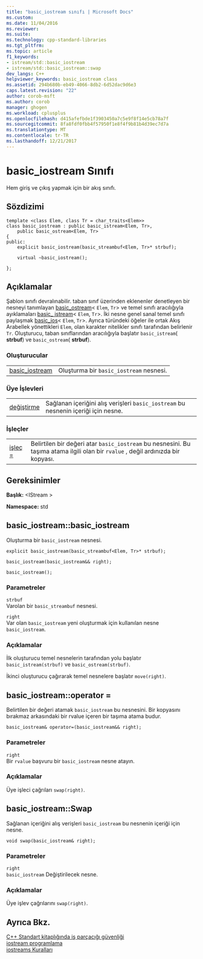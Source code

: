 ```yaml
---
title: "basic_iostream sınıfı | Microsoft Docs"
ms.custom: 
ms.date: 11/04/2016
ms.reviewer: 
ms.suite: 
ms.technology: cpp-standard-libraries
ms.tgt_pltfrm: 
ms.topic: article
f1_keywords:
- istream/std::basic_iostream
- istream/std::basic_iostream::swap
dev_langs: C++
helpviewer_keywords: basic_iostream class
ms.assetid: 294b680b-eb49-4066-8db2-6d52dac9d6e3
caps.latest.revision: "22"
author: corob-msft
ms.author: corob
manager: ghogen
ms.workload: cplusplus
ms.openlocfilehash: d415afefbde1f3903450a7c5e9f8f14e5cb78a7f
ms.sourcegitcommit: 8fa8fdf0fbb4f57950f1e8f4f9b81b4d39ec7d7a
ms.translationtype: MT
ms.contentlocale: tr-TR
ms.lasthandoff: 12/21/2017
---
```

# <a name="basiciostream-class"></a>basic_iostream Sınıfı
Hem giriş ve çıkış yapmak için bir akış sınıfı.  
  
## <a name="syntax"></a>Sözdizimi  
  
```  
template <class Elem, class Tr = char_traits<Elem>>  
class basic_iostream : public basic_istream<Elem, Tr>,  
    public basic_ostream<Elem, Tr>  
{  
public:  
    explicit basic_iostream(basic_streambuf<Elem, Tr>* strbuf);

    virtual ~basic_iostream();

};  
```  
  
## <a name="remarks"></a>Açıklamalar  
 Şablon sınıfı devralınabilir. taban sınıf üzerinden eklenenler denetleyen bir nesneyi tanımlayan [basic_ostream](../standard-library/basic-ostream-class.md)< `Elem`, `Tr`> ve temel sınıfı aracılığıyla ayıklamaları [basic_ istream](../standard-library/basic-istream-class.md)< `Elem`, `Tr`>. İki nesne genel sanal temel sınıfı paylaşmak [basic_ios](../standard-library/basic-ios-class.md)< `Elem`, `Tr`>. Ayrıca türündeki öğeler ile ortak Akış Arabellek yönettikleri `Elem`, olan karakter nitelikler sınıfı tarafından belirlenir `Tr`. Oluşturucu, taban sınıflarından aracılığıyla başlatır `basic_istream`( **strbuf**) ve `basic_ostream`( **strbuf**).  
  
### <a name="constructors"></a>Oluşturucular  
  
|||  
|-|-|  
|[basic_iostream](#basic_iostream)|Oluşturma bir `basic_iostream` nesnesi.|  
  
### <a name="member-functions"></a>Üye İşlevleri  
  
|||  
|-|-|  
|[değiştirme](#swap)|Sağlanan içeriğini alış verişleri `basic_iostream` bu nesnenin içeriği için nesne.|  
  
### <a name="operators"></a>İşleçler  
  
|||  
|-|-|  
|[işleç =](#op_eq)|Belirtilen bir değeri atar `basic_iostream` bu nesnesini. Bu taşıma atama ilgili olan bir `rvalue` , değil ardınızda bir kopyası.|  
  
## <a name="requirements"></a>Gereksinimler  
 **Başlık:** \<IStream >  
  
 **Namespace:** std  
  
##  <a name="basic_iostream"></a>basic_iostream::basic_iostream  
 Oluşturma bir `basic_iostream` nesnesi.  
  
```  
explicit basic_iostream(basic_streambuf<Elem, Tr>* strbuf);

basic_iostream(basic_iostream&& right);

basic_iostream();
```  
  
### <a name="parameters"></a>Parametreler  
 `strbuf`  
 Varolan bir `basic_streambuf` nesnesi.  
  
 `right`  
 Var olan `basic_iostream` yeni oluşturmak için kullanılan nesne `basic_iostream`.  
  
### <a name="remarks"></a>Açıklamalar  
 İlk oluşturucu temel nesnelerin tarafından yolu başlatır `basic_istream(strbuf)` ve `basic_ostream(strbuf)`.  
  
 İkinci oluşturucu çağırarak temel nesnelere başlatır `move(right)`.  
  
##  <a name="op_eq"></a>basic_iostream::operator =  
 Belirtilen bir değeri atamak `basic_iostream` bu nesnesini. Bir kopyasını bırakmaz arkasındaki bir rvalue içeren bir taşıma atama budur.  
  
```  
basic_iostream& operator=(basic_iostream&& right);
```  
  
### <a name="parameters"></a>Parametreler  
 `right`  
 Bir `rvalue` başvuru bir `basic_iostream` nesne atayın.  
  
### <a name="remarks"></a>Açıklamalar  
 Üye işleci çağrıları `swap(right)`.  
  
##  <a name="swap"></a>basic_iostream::Swap  
 Sağlanan içeriğini alış verişleri `basic_iostream` bu nesnenin içeriği için nesne.  
  
```  
void swap(basic_iostream& right);
```  
  
### <a name="parameters"></a>Parametreler  
 `right`  
 `basic_iostream` Değiştirilecek nesne.  
  
### <a name="remarks"></a>Açıklamalar  
 Üye işlev çağrılarını `swap(right)`.  
  
## <a name="see-also"></a>Ayrıca Bkz.  
 [C++ Standart kitaplığında iş parçacığı güvenliği](../standard-library/thread-safety-in-the-cpp-standard-library.md)   
 [iostream programlama](../standard-library/iostream-programming.md)   
 [iostreams Kuralları](../standard-library/iostreams-conventions.md)

